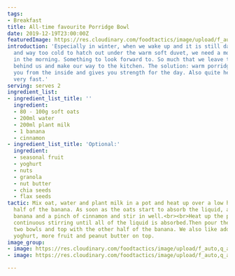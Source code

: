 ```yaml
---
tags:
- Breakfast
title: All-time favourite Porridge Bowl
date: 2019-12-19T23:00:00Z
featuredImage: https://res.cloudinary.com/foodtactics/image/upload/f_auto,q_auto,w_auto,dpr_auto,c_scale/v1576848986/porridge-bowl-with-chia-pudding-01_al0agi.jpg
introduction: 'Especially in winter, when we wake up and it is still dark outside
  and way too cold to hatch out under the warm soft duvet, we need a motivation boost
  in the morning. Something to look forward to. So much that we leave the warm bed
  behind us and make our way to the kitchen. The solution: warm porridge that warms
  you from the inside and gives you strength for the day. Also quite healthy and made
  very fast.'
serving: serves 2
ingredient_list:
- ingredient_list_title: ''
  ingredient:
  - 80 - 100g soft oats
  - 200ml water
  - 200ml plant milk
  - 1 banana
  - cinnamon
- ingredient_list_title: 'Optional:'
  ingredient:
  - seasonal fruit
  - yoghurt
  - nuts
  - granola
  - nut butter
  - chia seeds
  - flax seeds
tactic: Mix oat, water and plant milk in a pot and heat up over a low heat.<br><br>Mash
  half of the banana. As soon as the oats start to absorb the liquid, add the mashed
  banana and a pinch of cinnamon and stir in well.<br><br>Heat up the porridge under
  continuous stirring until all of the liquid is absorbed.Then pour the porridge into
  two bowls and top with the other half of the banana. We also like adding granola.
  yoghurt, more fruit and peanut butter on top.
image_group:
- image: https://res.cloudinary.com/foodtactics/image/upload/f_auto,q_auto,w_auto,dpr_auto,c_scale/v1576849213/porridge-bowl-with-chia-pudding-02_m1rlof.jpg
- image: https://res.cloudinary.com/foodtactics/image/upload/f_auto,q_auto,w_auto,dpr_auto,c_scale/v1576849191/porridge-bowl-with-raspberries-03_ur5typ.jpg

---
```


